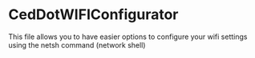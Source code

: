 # CedDotWIFIConfigurator
This file allows you to have easier options to configure your wifi settings using the netsh command (network shell)
